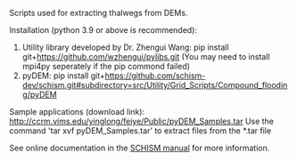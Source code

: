 Scripts used for extracting thalwegs from DEMs.

Installation (python 3.9 or above is recommended):
  1) Utility library developed by Dr. Zhengui Wang:
  pip install git+https://github.com/wzhengui/pylibs.git
  (You may need to install mpi4py seperately if the pip commond failed)
  2) pyDEM:
  pip install git+https://github.com/schism-dev/schism.git#subdirectory=src/Utility/Grid_Scripts/Compound_flooding/pyDEM

Sample applications (download link):
http://ccrm.vims.edu/yinglong/feiye/Public/pyDEM_Samples.tar
Use the command 'tar xvf pyDEM_Samples.tar' to extract files from the \*.tar file

See online documentation in the [SCHISM manual](https://schism-dev.github.io/schism/master/mesh-generation/meshing-for-compound-floods/overview.html) for more information.
